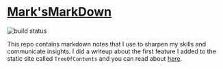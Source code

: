 # [Mark'sMarkDown](https://marksmarkdown.com/elevator-pitch.html)

![build status](https://github.com/marka2g/marksmarkdown/actions/workflows/main.yml/badge.svg)


This repo contains markdown notes that I use to sharpen my skills and communicate insights. I did a writeup about the first feature I added to the static site called `TreeOfContents` and you can read about [here](https://marksmarkdown.com/tree-of-contents.html).
